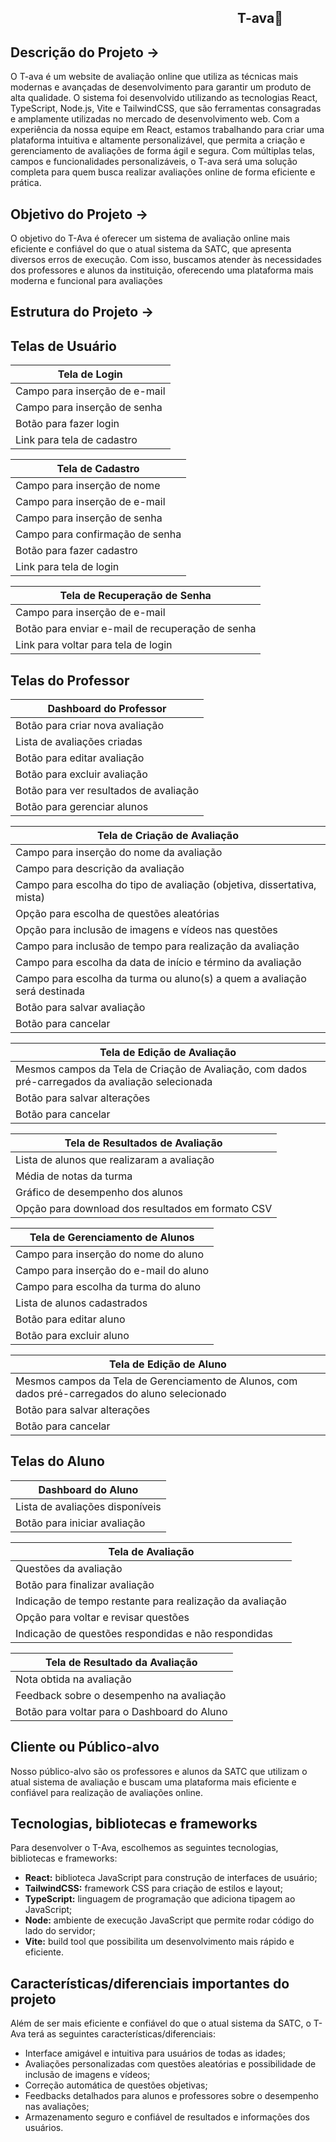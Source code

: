 ##                                                                          T-ava🎫

## Descrição do Projeto →

O T-ava é um website de avaliação online que utiliza as técnicas mais modernas e avançadas de desenvolvimento para garantir um produto de alta qualidade. O sistema foi desenvolvido utilizando as tecnologias React, TypeScript, Node.js, Vite e TailwindCSS, que são ferramentas consagradas e amplamente utilizadas no mercado de desenvolvimento web. Com a experiência da nossa equipe em React, estamos trabalhando para criar uma plataforma intuitiva e altamente personalizável, que permita a criação e gerenciamento de avaliações de forma ágil e segura. Com múltiplas telas, campos e funcionalidades personalizáveis, o T-ava será uma solução completa para quem busca realizar avaliações online de forma eficiente e prática.

## Objetivo do Projeto →

O objetivo do T-Ava é oferecer um sistema de avaliação online mais eficiente e confiável do que o atual sistema da SATC, que apresenta diversos erros de execução. Com isso, buscamos atender às necessidades dos professores e alunos da instituição, oferecendo uma plataforma mais moderna e funcional para avaliações

## Estrutura do Projeto →

## Telas de Usuário
| Tela de Login | 
| --- |
| Campo para inserção de e-mail |
| Campo para inserção de senha |
| Botão para fazer login |
| Link para tela de cadastro |

| Tela de Cadastro |
| --- |
| Campo para inserção de nome |
| Campo para inserção de e-mail |
| Campo para inserção de senha |
| Campo para confirmação de senha |
| Botão para fazer cadastro |
| Link para tela de login |

| Tela de Recuperação de Senha |
| --- |
| Campo para inserção de e-mail |
| Botão para enviar e-mail de recuperação de senha |
| Link para voltar para tela de login |

## Telas do Professor
| Dashboard do Professor |
| --- |
| Botão para criar nova avaliação |
| Lista de avaliações criadas |
| Botão para editar avaliação |
| Botão para excluir avaliação |
| Botão para ver resultados de avaliação |
| Botão para gerenciar alunos |

| Tela de Criação de Avaliação |
| --- |
| Campo para inserção do nome da avaliação |
| Campo para descrição da avaliação |
| Campo para escolha do tipo de avaliação (objetiva, dissertativa, mista) |
| Opção para escolha de questões aleatórias |
| Opção para inclusão de imagens e vídeos nas questões |
| Campo para inclusão de tempo para realização da avaliação |
| Campo para escolha da data de início e término da avaliação |
| Campo para escolha da turma ou aluno(s) a quem a avaliação será destinada |
| Botão para salvar avaliação |
| Botão para cancelar |

| Tela de Edição de Avaliação |
| --- |
| Mesmos campos da Tela de Criação de Avaliação, com dados pré-carregados da avaliação selecionada |
| Botão para salvar alterações |
| Botão para cancelar |

| Tela de Resultados de Avaliação |
| --- |
| Lista de alunos que realizaram a avaliação |
| Média de notas da turma |
| Gráfico de desempenho dos alunos |
| Opção para download dos resultados em formato CSV |

| Tela de Gerenciamento de Alunos |
| --- |
| Campo para inserção do nome do aluno |
| Campo para inserção do e-mail do aluno |
| Campo para escolha da turma do aluno |
| Lista de alunos cadastrados |
| Botão para editar aluno |
| Botão para excluir aluno |

| Tela de Edição de Aluno |
| --- |
| Mesmos campos da Tela de Gerenciamento de Alunos, com dados pré-carregados do aluno selecionado |
| Botão para salvar alterações |
| Botão para cancelar |

## Telas do Aluno
| Dashboard do Aluno |
| --- |
| Lista de avaliações disponíveis |
| Botão para iniciar avaliação |

| Tela de Avaliação |
| --- |
| Questões da avaliação |
| Botão para finalizar avaliação |
| Indicação de tempo restante para realização da avaliação |
| Opção para voltar e revisar questões |
| Indicação de questões respondidas e não respondidas |

| Tela de Resultado da Avaliação |
| --- |
| Nota obtida na avaliação |
| Feedback sobre o desempenho na avaliação |
| Botão para voltar para o Dashboard do Aluno |


## Cliente ou Público-alvo
Nosso público-alvo são os professores e alunos da SATC que utilizam o atual sistema de avaliação e buscam uma plataforma mais eficiente e confiável para realização de avaliações online.

## Tecnologias, bibliotecas e frameworks
Para desenvolver o T-Ava, escolhemos as seguintes tecnologias, bibliotecas e frameworks:

- **React:** biblioteca JavaScript para construção de interfaces de usuário;
- **TailwindCSS:** framework CSS para criação de estilos e layout;
- **TypeScript:** linguagem de programação que adiciona tipagem ao JavaScript;
- **Node:** ambiente de execução JavaScript que permite rodar código do lado do servidor;
- **Vite:** build tool que possibilita um desenvolvimento mais rápido e eficiente.

## Características/diferenciais importantes do projeto
Além de ser mais eficiente e confiável do que o atual sistema da SATC, o T-Ava terá as seguintes características/diferenciais:

- Interface amigável e intuitiva para usuários de todas as idades;
- Avaliações personalizadas com questões aleatórias e possibilidade de inclusão de imagens e vídeos;
- Correção automática de questões objetivas;
- Feedbacks detalhados para alunos e professores sobre o desempenho nas avaliações;
- Armazenamento seguro e confiável de resultados e informações dos usuários.
